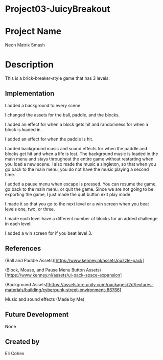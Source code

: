 # Project03-JuicyBreakout

# Project Name
Neon Matrix Smash

# Description
This is a brick-breaker-style game that has 3 levels.

## Implementation
I added a background to every scene. 

I changed the assets for the ball, paddle, and the blocks.

I added an effect for when a block gets hit and randomness for when a block is loaded in.

I added an effect for when the paddle is hit.

I added background music and sound effects for when the paddle and blocks get hit and when a life is lost. The background music is loaded in the main menu and stays throughout the entire game without restarting when you load a new scene. I also made the music a singleton, so that when you go back to the main menu, you do not have the music playing a second time.

I added a pause menu when escape is pressed. You can resume the game, go back to the main menu, or quit the game. Since we are not going to be exporting the game, I just made the quit button exit play mode.

I made it so that you go to the next level or a win screen when you beat levels one, two, or three.

I made each level have a different number of blocks for an added challenge in each level.

I added a win screen for if you beat level 3.


## References
(Ball and Paddle Assets)[https://www.kenney.nl/assets/puzzle-pack]

(Block, Mouse, and Pause Menu Button Assets)[https://www.kenney.nl/assets/ui-pack-space-expansion]

(Background Assets)[https://assetstore.unity.com/packages/2d/textures-materials/building/cyberpunk-street-environment-86766]

Music and sound effects (Made by Me)

## Future Development
None

## Created by
Eli Cohen
